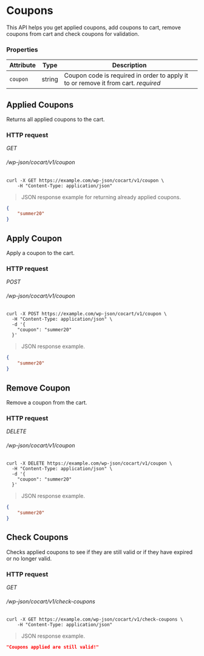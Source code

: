 # Coupons #

This API helps you get applied coupons, add coupons to cart, remove coupons from cart and check coupons for validation.

### Properties ###

| Attribute | Type   | Description       |
| --------- | ------ | ----------------- |
| `coupon`  | string | Coupon code is required in order to apply it to or remove it from cart. <i class="label label-info">required</i> |

## Applied Coupons ##

Returns all applied coupons to the cart.

### HTTP request ###

<div class="api-endpoint">
	<div class="endpoint-data">
		<i class="label label-get">GET</i>
		<h6>/wp-json/cocart/v1/coupon</h6>
	</div>
</div>

```shell
curl -X GET https://example.com/wp-json/cocart/v1/coupon \
	-H "Content-Type: application/json"
```

> JSON response example for returning already applied coupons.

```json
{
	"summer20"
}
```

## Apply Coupon ##

Apply a coupon to the cart.

### HTTP request ###

<div class="api-endpoint">
	<div class="endpoint-data">
		<i class="label label-post">POST</i>
		<h6>/wp-json/cocart/v1/coupon</h6>
	</div>
</div>

```shell
curl -X POST https://example.com/wp-json/cocart/v1/coupon \
  -H "Content-Type: application/json" \
  -d '{
    "coupon": "summer20"
  }'
```

> JSON response example.

```json
{
	"summer20"
}
```

## Remove Coupon ##

Remove a coupon from the cart.

### HTTP request ###

<div class="api-endpoint">
	<div class="endpoint-data">
		<i class="label label-delete">DELETE</i>
		<h6>/wp-json/cocart/v1/coupon</h6>
	</div>
</div>

```shell
curl -X DELETE https://example.com/wp-json/cocart/v1/coupon \
  -H "Content-Type: application/json" \
  -d '{
    "coupon": "summer20"
  }'
```

> JSON response example.

```json
{
	"summer20"
}
```

## Check Coupons ##

Checks applied coupons to see if they are still valid or if they have expired or no longer valid.

### HTTP request ###

<div class="api-endpoint">
	<div class="endpoint-data">
		<i class="label label-get">GET</i>
		<h6>/wp-json/cocart/v1/check-coupons</h6>
	</div>
</div>

```shell
curl -X GET https://example.com/wp-json/cocart/v1/check-coupons \
	-H "Content-Type: application/json"
```

> JSON response example.

```json
"Coupons applied are still valid!"
```
